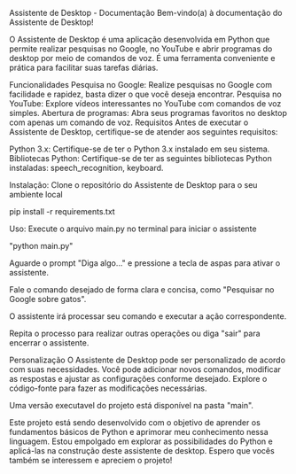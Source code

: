 Assistente de Desktop - Documentação
Bem-vindo(a) à documentação do Assistente de Desktop!

O Assistente de Desktop é uma aplicação desenvolvida em Python que permite realizar pesquisas no Google, no YouTube e abrir programas do desktop por meio de comandos de voz. É uma ferramenta conveniente e prática para facilitar suas tarefas diárias.

Funcionalidades
Pesquisa no Google: Realize pesquisas no Google com facilidade e rapidez, basta dizer o que você deseja encontrar.
Pesquisa no YouTube: Explore vídeos interessantes no YouTube com comandos de voz simples.
Abertura de programas: Abra seus programas favoritos no desktop com apenas um comando de voz.
Requisitos
Antes de executar o Assistente de Desktop, certifique-se de atender aos seguintes requisitos:

Python 3.x: Certifique-se de ter o Python 3.x instalado em seu sistema.
Bibliotecas Python: Certifique-se de ter as seguintes bibliotecas Python instaladas: speech_recognition, keyboard.

Instalação:
Clone o repositório do Assistente de Desktop para o seu ambiente local

pip install -r requirements.txt

Uso:
Execute o arquivo main.py no terminal para iniciar o assistente

"python main.py"

Aguarde o prompt "Diga algo..." e pressione a tecla de aspas para ativar o assistente.

Fale o comando desejado de forma clara e concisa, como "Pesquisar no Google sobre gatos".

O assistente irá processar seu comando e executar a ação correspondente.

Repita o processo para realizar outras operações ou diga "sair" para encerrar o assistente.

Personalização
O Assistente de Desktop pode ser personalizado de acordo com suas necessidades. Você pode adicionar novos comandos, modificar as respostas e ajustar as configurações conforme desejado. Explore o código-fonte para fazer as modificações necessárias.

Uma versão executavel do projeto está disponível na pasta "main".

Este projeto está sendo desenvolvido com o objetivo de aprender os fundamentos básicos de Python e aprimorar meu conhecimento nessa linguagem. Estou empolgado em explorar as possibilidades do Python e aplicá-las na construção deste assistente de desktop. Espero que vocês também se interessem e apreciem o projeto!
